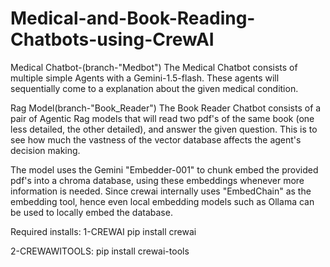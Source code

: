 # Medical-and-Book-Reading-Chatbots-using-CrewAI

Medical Chatbot-(branch-"Medbot")
The Medical Chatbot consists of multiple simple Agents with a Gemini-1.5-flash. These agents will sequentially come to a explanation about the given medical condition.

Rag Model(branch-"Book_Reader")
The Book Reader Chatbot consists of a pair of Agentic Rag models that will read two pdf's of the same book (one less detailed, the other detailed), and answer the given question. This is to see how much the vastness of the vector database affects the agent's decision making.

The model uses the Gemini "Embedder-001" to chunk embed the provided pdf's into a chroma database, using these embeddings whenever more information is needed.
Since crewai internally uses "EmbedChain" as the embedding tool, hence even local embedding models such as Ollama can be used to locally embed the database.

Required installs:
1-CREWAI
pip install crewai

2-CREWAWITOOLS:
pip install crewai-tools

